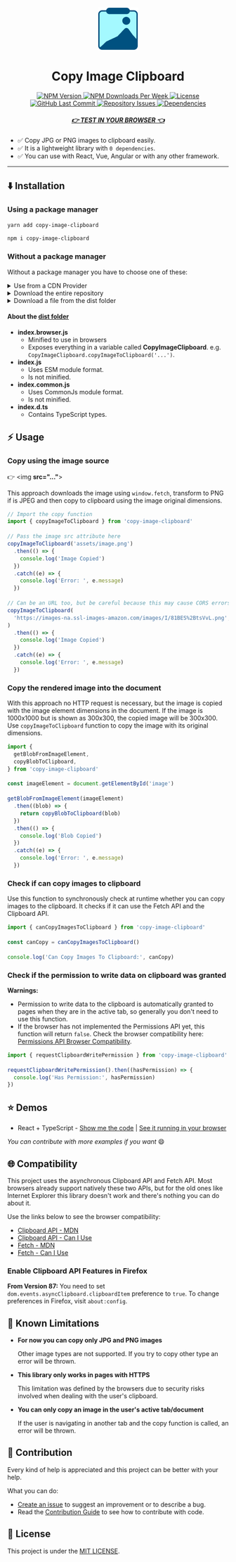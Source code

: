<p align="center">
  <img src="assets/Logo.png" alt="Copy Image Clipboard Logo" />
</p>

<h1 align="center">
  <span>Copy Image Clipboard</span>
</h1>

<p align="center">
  <a href="https://www.npmjs.com/package/copy-image-clipboard">
    <img alt="NPM Version" src="https://img.shields.io/npm/v/copy-image-clipboard">
  </a>

  <a href="https://www.npmjs.com/package/copy-image-clipboard">
    <img alt="NPM Downloads Per Week" src="https://img.shields.io/npm/dw/copy-image-clipboard">
  </a>

  <a href="https://github.com/LuanEdCosta/copy-image-clipboard/blob/master/LICENSE">
    <img alt="License" src="https://img.shields.io/github/license/luanedcosta/copy-image-clipboard.svg">
  </a>

  <a href="https://github.com/luanedcosta/copy-image-clipboard/commits/master">
    <img alt="GitHub Last Commit" src="https://img.shields.io/github/last-commit/luanedcosta/copy-image-clipboard.svg">
  </a>

  <a href="https://github.com/luanedcosta/copy-image-clipboard/issues">
    <img alt="Repository Issues" src="https://img.shields.io/github/issues/luanedcosta/copy-image-clipboard.svg">
  </a>

  <a href="https://www.npmjs.com/package/copy-image-clipboard?activeTab=dependencies">
    <img alt="Dependencies" src="https://img.shields.io/librariesio/release/npm/copy-image-clipboard/2.0.1">
  </a>
</p>

<h5 align="center">
    <a href="https://luanedcosta.github.io/copy-image-clipboard">👉 TEST IN YOUR BROWSER 👈</a>
</h5>

- :white_check_mark: Copy JPG or PNG images to clipboard easily.
- :white_check_mark: It is a lightweight library with `0 dependencies`.
- :white_check_mark: You can use with React, Vue, Angular or with any other framework.

---

## :arrow_down: Installation

### Using a package manager

```bash
yarn add copy-image-clipboard
```

```bash
npm i copy-image-clipboard
```

### Without a package manager

Without a package manager you have to choose one of these:

<details>
<summary>Use from a CDN Provider</summary>
<br>

**jsDelivr**

```javascript
<script src="https://cdn.jsdelivr.net/npm/copy-image-clipboard/dist/index.browser.js"></script>
```

With a CDN Provider you will be using the [dist/index.browser.js](https://github.com/LuanEdCosta/copy-image-clipboard/tree/master/dist/index.browser.js) file. _See more about this file below_.

---

</details>

<details>
<summary>Download the entire repository</summary>
<br>

- Use `degit` to download this repository without the git history:

```
npx degit LuanEdCosta/copy-image-clipboard
```

- Download a zipped file on GitHub:

<img src="assets/DownloadRepository.png" alt="Download the entire repository" />

After downloading the repository, you can use a file from the [dist folder](https://github.com/LuanEdCosta/copy-image-clipboard/tree/master/dist) in your code. _See more about the dist folder files below_.

---

</details>

<details>
<summary>Download a file from the dist folder</summary>
<br>

Open the [dist folder](https://github.com/LuanEdCosta/copy-image-clipboard/tree/master/dist) and choose one of these files to download:

- [dist/index.browser.js](https://github.com/LuanEdCosta/copy-image-clipboard/tree/master/dist/index.browser.js)
- [dist/index.common.js](https://github.com/LuanEdCosta/copy-image-clipboard/tree/master/dist/index.common.js)
- [dist/index.js](https://github.com/LuanEdCosta/copy-image-clipboard/tree/master/dist/index.js)

_See more about these files below._

---

</details>

#### About the [dist folder](https://github.com/LuanEdCosta/copy-image-clipboard/tree/master/dist)

- **index.browser.js**
  - Minified to use in browsers
  - Exposes everything in a variable called **CopyImageClipboard**. e.g. `CopyImageClipboard.copyImageToClipboard('...')`.
- **index.js**
  - Uses ESM module format.
  - Is not minified.
- **index.common.js**
  - Uses CommonJs module format.
  - Is not minified.
- **index.d.ts**
  - Contains TypeScript types.

## :zap: Usage

### Copy using the image source

:point_right: <img **src="..."**>

This approach downloads the image using `window.fetch`, transform to PNG if is JPEG and then copy to clipboard using the image original dimensions.

```javascript
// Import the copy function
import { copyImageToClipboard } from 'copy-image-clipboard'

// Pass the image src attribute here
copyImageToClipboard('assets/image.png')
  .then(() => {
    console.log('Image Copied')
  })
  .catch((e) => {
    console.log('Error: ', e.message)
  })

// Can be an URL too, but be careful because this may cause CORS errors
copyImageToClipboard(
  'https://images-na.ssl-images-amazon.com/images/I/81BES%2BtsVvL.png',
)
  .then(() => {
    console.log('Image Copied')
  })
  .catch((e) => {
    console.log('Error: ', e.message)
  })
```

### Copy the rendered image into the document

With this approach no HTTP request is necessary, but the image is copied with the image element dimensions in the document. If the image is 1000x1000 but is shown as 300x300, the copied image will be 300x300. Use `copyImageToClipboard` function to copy the image with its original dimensions.

```javascript
import {
  getBlobFromImageElement,
  copyBlobToClipboard,
} from 'copy-image-clipboard'

const imageElement = document.getElementById('image')

getBlobFromImageElement(imageElement)
  .then((blob) => {
    return copyBlobToClipboard(blob)
  })
  .then(() => {
    console.log('Blob Copied')
  })
  .catch((e) => {
    console.log('Error: ', e.message)
  })
```

### Check if can copy images to clipboard

Use this function to synchronously check at runtime whether you can copy images to the clipboard. It checks if it can use the Fetch API and the Clipboard API.

```javascript
import { canCopyImagesToClipboard } from 'copy-image-clipboard'

const canCopy = canCopyImagesToClipboard()

console.log('Can Copy Images To Clipboard:', canCopy)
```

### Check if the permission to write data on clipboard was granted

**Warnings:**

- Permission to write data to the clipboard is automatically granted to pages when they are in the active tab, so generally you don't need to use this function.
- If the browser has not implemented the Permissions API yet, this function will return `false`. Check the browser compatibility here: [Permissions API Browser Compatibility](https://developer.mozilla.org/en-US/docs/Web/API/Permissions_API#browser_compatibility).

```javascript
import { requestClipboardWritePermission } from 'copy-image-clipboard'

requestClipboardWritePermission().then((hasPermission) => {
  console.log('Has Permission:', hasPermission)
})
```

## :star: Demos

- React + TypeScript - [Show me the code](https://github.com/LuanEdCosta/copy-image-clipboard/blob/master/demo/src/pages/Home/index.tsx) | [See it running in your browser](https://luanedcosta.github.io/copy-image-clipboard/)

_You can contribute with more examples if you want_ :smile:

## :globe_with_meridians: Compatibility

This project uses the asynchronous Clipboard API and Fetch API. Most browsers already support natively these two APIs, but for the old ones like Internet Explorer this library doesn't work and there's nothing you can do about it.

Use the links below to see the browser compatibility:

- [Clipboard API - MDN](https://developer.mozilla.org/en-US/docs/Web/API/Clipboard)
- [Clipboard API - Can I Use](https://caniuse.com/?search=clipboard)
- [Fetch - MDN](https://developer.mozilla.org/en-US/docs/Web/API/Fetch_API)
- [Fetch - Can I Use](https://caniuse.com/?search=fetch)

### Enable Clipboard API Features in Firefox

**From Version 87:** You need to set `dom.events.asyncClipboard.clipboardItem` preference to `true`. To change preferences in Firefox, visit `about:config`.

## :stop_sign: Known Limitations

- **For now you can copy only JPG and PNG images**

  Other image types are not supported. If you try to copy other type an error will be thrown.

- **This library only works in pages with HTTPS**

  This limitation was defined by the browsers due to security risks involved when dealing with the user's clipboard.

- **You can only copy an image in the user's active tab/document**

  If the user is navigating in another tab and the copy function is called, an error will be thrown.

## :handshake: Contribution

Every kind of help is appreciated and this project can be better with your help.

What you can do:

- [Create an issue](https://github.com/LuanEdCosta/copy-image-clipboard/issues) to suggest an improvement or to describe a bug.
- Read the [Contribution Guide](https://github.com/LuanEdCosta/copy-image-clipboard/blob/master/CONTRIBUTING.md) to see how to contribute with code.

## :blue_book: License

This project is under the [MIT LICENSE](https://github.com/LuanEdCosta/copy-image-clipboard/blob/master/LICENSE).

